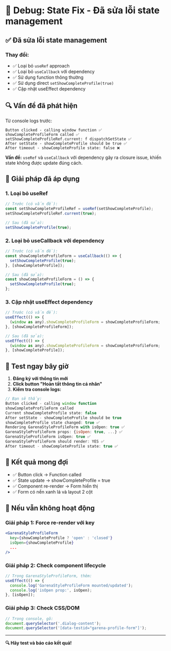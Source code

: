 # 🔧 Debug: State Fix - Đã sửa lỗi state management

## ✅ Đã sửa lỗi state management

### Thay đổi:
- ✅ Loại bỏ `useRef` approach
- ✅ Loại bỏ `useCallback` với dependency
- ✅ Sử dụng function thông thường
- ✅ Sử dụng direct `setShowCompleteProfile(true)`
- ✅ Cập nhật useEffect dependency

## 🔍 Vấn đề đã phát hiện

Từ console logs trước:
```
Button clicked - calling window function ✅
showCompleteProfileForm called ✅
setShowCompleteProfileRef.current: f dispatchSetState ✅
After setState - showCompleteProfile should be true ✅
After timeout - showCompleteProfile state: false ❌
```

**Vấn đề:** `useRef` và `useCallback` với dependency gây ra closure issue, khiến state không được update đúng cách.

## 🔧 Giải pháp đã áp dụng

### 1. Loại bỏ useRef
```javascript
// Trước (có vấn đề):
const setShowCompleteProfileRef = useRef(setShowCompleteProfile);
setShowCompleteProfileRef.current(true);

// Sau (đã sửa):
setShowCompleteProfile(true);
```

### 2. Loại bỏ useCallback với dependency
```javascript
// Trước (có vấn đề):
const showCompleteProfileForm = useCallback(() => {
  setShowCompleteProfile(true);
}, [showCompleteProfile]);

// Sau (đã sửa):
const showCompleteProfileForm = () => {
  setShowCompleteProfile(true);
};
```

### 3. Cập nhật useEffect dependency
```javascript
// Trước (có vấn đề):
useEffect(() => {
  (window as any).showCompleteProfileForm = showCompleteProfileForm;
}, [showCompleteProfileForm]);

// Sau (đã sửa):
useEffect(() => {
  (window as any).showCompleteProfileForm = showCompleteProfileForm;
}, [showCompleteProfile]);
```

## 🧪 Test ngay bây giờ

1. **Đăng ký với thông tin mới**
2. **Click button "Hoàn tất thông tin cá nhân"**
3. **Kiểm tra console logs:**

```javascript
// Bạn sẽ thấy:
Button clicked - calling window function
showCompleteProfileForm called
Current showCompleteProfile state: false
After setState - showCompleteProfile should be true
showCompleteProfile state changed: true ✅
Rendering GarenaStyleProfileForm with isOpen: true ✅
GarenaStyleProfileForm props: {isOpen: true, ...} ✅
GarenaStyleProfileForm isOpen: true ✅
GarenaStyleProfileForm should render: YES ✅
After timeout - showCompleteProfile state: true ✅
```

## 🎯 Kết quả mong đợi

- ✅ Button click → Function called
- ✅ State update → showCompleteProfile = true
- ✅ Component re-render → Form hiển thị
- ✅ Form có nền xanh lá và layout 2 cột

## 🚨 Nếu vẫn không hoạt động

### Giải pháp 1: Force re-render với key
```jsx
<GarenaStyleProfileForm
  key={showCompleteProfile ? 'open' : 'closed'}
  isOpen={showCompleteProfile}
  ...
/>
```

### Giải pháp 2: Check component lifecycle
```javascript
// Trong GarenaStyleProfileForm, thêm:
useEffect(() => {
  console.log('GarenaStyleProfileForm mounted/updated');
  console.log('isOpen prop:', isOpen);
}, [isOpen]);
```

### Giải pháp 3: Check CSS/DOM
```javascript
// Trong console, gõ:
document.querySelector('.dialog-content');
document.querySelector('[data-testid="garena-profile-form"]');
```

---

**🔍 Hãy test và báo cáo kết quả!**
